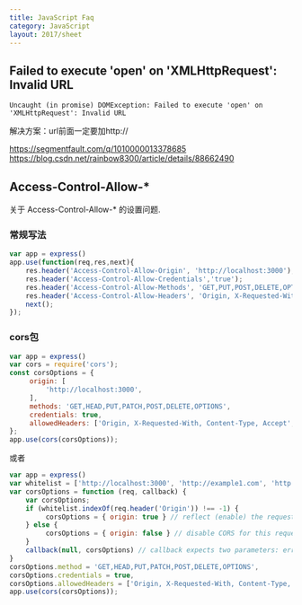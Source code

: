 ```yaml
---
title: JavaScript Faq
category: JavaScript
layout: 2017/sheet
---
```


## Failed to execute 'open' on 'XMLHttpRequest': Invalid URL

```
Uncaught (in promise) DOMException: Failed to execute 'open' on 'XMLHttpRequest': Invalid URL
```

解决方案：url前面一定要加http://

https://segmentfault.com/q/1010000013378685
https://blog.csdn.net/rainbow8300/article/details/88662490


## Access-Control-Allow-* ##

关于 Access-Control-Allow-* 的设置问题.

### 常规写法 ###

```javascript
var app = express()
app.use(function(req,res,next){
    res.header('Access-Control-Allow-Origin', 'http://localhost:3000');
    res.header('Access-Control-Allow-Credentials','true');
    res.header('Access-Control-Allow-Methods', 'GET,PUT,POST,DELETE,OPTIONS,HEAD');
    res.header('Access-Control-Allow-Headers', 'Origin, X-Requested-With, Content-Type, Accept');
    next();
});
```

### cors包 ###

```javascript
var app = express()
var cors = require('cors');
const corsOptions = {
     origin: [
         'http://localhost:3000',
     ],
     methods: 'GET,HEAD,PUT,PATCH,POST,DELETE,OPTIONS',
     credentials: true,
     allowedHeaders: ['Origin, X-Requested-With, Content-Type, Accept', 'Authorization']
};
app.use(cors(corsOptions));
```

或者

```javascript
var app = express()
var whitelist = ['http://localhost:3000', 'http://example1.com', 'http://example2.com']
var corsOptions = function (req, callback) {
    var corsOptions;
    if (whitelist.indexOf(req.header('Origin')) !== -1) {
         corsOptions = { origin: true } // reflect (enable) the requested origin in the CORS response
    } else {
         corsOptions = { origin: false } // disable CORS for this request
    }
    callback(null, corsOptions) // callback expects two parameters: error and options
}
corsOptions.method = 'GET,HEAD,PUT,PATCH,POST,DELETE,OPTIONS',
corsOptions.credentials = true,
corsOptions.allowedHeaders = ['Origin, X-Requested-With, Content-Type, Accept', 'Authorization']
app.use(cors(corsOptions));
```
